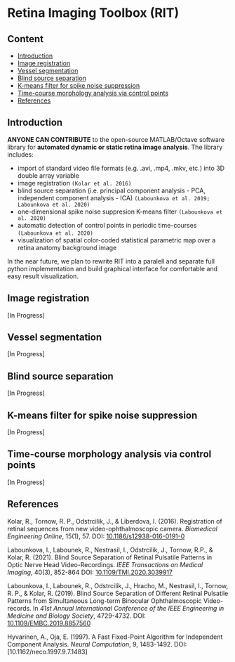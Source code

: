 # Retina Imaging Toolbox (RIT)

## Content

-   [Introduction](#introduction)
-   [Image registration](#image-registration)
-   [Vessel segmentation](#vessel-segmentation)
-   [Blind source separation](#blind-source-separation)
-   [K-means filter for spike noise suppression](#k-means-filter-for-spike-noise-suppression)
-   [Time-course morphology analysis via control points](#time-course-morphology-analysis-via-control-points)
-   [References](#references)

## Introduction

**ANYONE CAN CONTRIBUTE** to the open-source MATLAB/Octave software library for **automated dynamic or static retina image analysis**. The library includes:
- import of standard video file formats (e.g. .avi, .mp4, .mkv, etc.) into 3D double array variable 
- image registration `(Kolar et al. 2016)`
- blind source separation (i.e. principal component analysis - PCA, independent component analysis - ICA) `(Labounkova et al. 2019; Labounkova et al. 2020)`
- one-dimensional spike noise suppresion K-means filter `(Labounkova et al. 2020)`
- automatic detection of control points in periodic time-courses `(Labounkova et al. 2020)`
- visualization of spatial color-coded statistical parametric map over a retina anatomy background image

In the near future, we plan to rewrite RIT into a paralell and separate full python implementation and build graphical interface for comfortable and easy result visualization.


## Image registration

[In Progress]

## Vessel segmentation

[In Progress]

## Blind source separation

[In Progress]

## K-means filter for spike noise suppression

[In Progress]

## Time-course morphology analysis via control points

[In Progress]

## References
Kolar, R., Tornow, R. P., Odstrcilik, J., & Liberdova, I. (2016). Registration of retinal sequences from new video-ophthalmoscopic camera. *Biomedical Engineering Online*, 15(1), 57. DOI: [10.1186/s12938-016-0191-0](https://biomedical-engineering-online.biomedcentral.com/articles/10.1186/s12938-016-0191-0)

Labounkova, I., Labounek, R., Nestrasil, I., Odstrcilik, J., Tornow, R.P., & Kolar, R. (2021). Blind Source Separation of Retinal Pulsatile Patterns in Optic Nerve Head Video-Recordings. *IEEE Transactions on Medical Imaging*, 40(3), 852-864 DOI: [10.1109/TMI.2020.3039917](https://ieeexplore.ieee.org/document/9269462)

Labounkova, I., Labounek, R., Odstrcilik, J., Hracho, M., Nestrasil, I., Tornow, R. P., & Kolar, R. (2019). Blind Source Separation of Different Retinal Pulsatile Patterns from Simultaneous Long-term Binocular Ophthalmoscopic Video-records. In *41st Annual International Conference of the IEEE Engineering in Medicine and Biology Society*, 4729-4732. DOI: [10.1109/EMBC.2019.8857560](https://ieeexplore.ieee.org/document/8857560)

Hyvarinen, A., Oja, E. (1997). A Fast Fixed-Point Algorithm for Independent Component Analysis. *Neural Computation*, 9, 1483-1492. DOI: [10.1162/neco.1997.9.7.1483]


